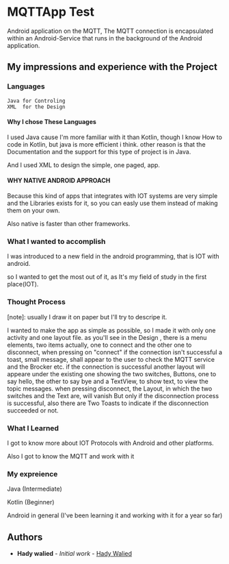 # MQTTApp Test
Android application on the MQTT, The MQTT connection is encapsulated within an Android-Service that runs in the background of the Android application.


## My impressions and experience with the Project

### Languages
```
Java for Controling
XML  for the Design
```
#### Why I chose These Languages

I used Java cause I'm more familiar with it than Kotlin, though I know How to code in Kotlin,
but java is more efficient i think.
other reason is that the Documentation and the support for this type of project is in Java.

And I used XML to design the simple, one paged, app.

#### WHY NATIVE ANDROID APPROACH
Because this kind of apps that integrates with IOT systems are very simple and the Libraries exists for it, so you can easly use them instead of making them on your own.

Also native is faster than other frameworks.

### What I wanted to accomplish
I was introduced to a new field in the android programming, that is IOT with android.

so I wanted to get the most out of it, as It's my field of study in the first place(IOT).

### Thought Process
[note]: usually I draw it on paper but I'll try to descripe it.

I wanted to make the app as simple as possible, so I made it with only one activity and one layout file.
as you'll see in the Design , there is a menu elements, two items actually, one to connect and the other one to disconnect, when pressing on "connect" if the connection isn't successful
a toast, small message, shall appear to the user to check the MQTT service and the Brocker etc.
if the connection is successful another layout will appeare under the existing one showing the two switches, Buttons, one to say hello, the other to say bye
and a TextView, to show text, to view the topic messages.
when pressing disconnect, the Layout, in which the two switches and the Text are, will vanish But only if the disconnection process is successful, also there are Two Toasts to indicate if the disconnection succeeded or not.

### What I Learned
I got to know more about IOT Protocols with Android and other platforms.

Also I got to know the MQTT and work with it

### My expreience
Java (Intermediate)

Kotlin (Beginner)

Android in general (I've been learning it and working with it for a year so far)


## Authors

* **Hady walied** - *Initial work* - [Hady Walied](https://github.com/hadywalied)

